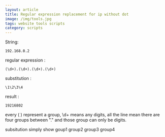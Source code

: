 ```yaml
---
layout: article
title: Regular expression replacement for ip without dot
image: /img/tools.jpg
tags: website tools scripts
category: scripts
---
```


String:

```
192.168.0.2
```

regular expression :

```
(\d+).(\d+).(\d+).(\d+)
```

substitution :

```
\1\2\3\4
```

result :

```
19216802
```

every ( ) represent a group, \d+ means any digits, all the line mean there are four groups between "." and those group can only be digits.

subsitution simply show goup1 group2 group3 group4
